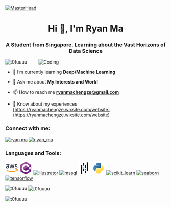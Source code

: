 [![MasterHead](https://marketplace.canva.com/EAFKAwefFZs/1/0/1600w/canva-purple-aquamarine-art-pixel-art-discord-profile-banner-aw9UuWkrCts.jpg)]()

<h1 align="center">Hi 👋, I'm Ryan Ma</h1>
<h3 align="center">A Student from Singapore. Learning about the Vast Horizons of Data Science</h3>
<img align="right" alt="Coding" width="400" src="https://i.pinimg.com/originals/20/68/d0/2068d0ec2ff20495819bc512149fe491.jpg">

<p align="left"> <img src="https://komarev.com/ghpvc/?username=t0fuuuu&label=Profile%20views&color=0e75b6&style=flat" alt="t0fuuuu" /> </p>

- 🌱 I’m currently learning **Deep/Machine Learning**

- 💬 Ask me about **My Interests and Work!**

- 📫 How to reach me **ryanmachengze@gmail.com**

- 📄 Know about my experiences [https://ryanmachengze.wixsite.com/website](https://ryanmachengze.wixsite.com/website)

<h3 align="left">Connect with me:</h3>
<p align="left">
<a href="https://linkedin.com/in/ryan ma" target="blank"><img align="center" src="https://raw.githubusercontent.com/rahuldkjain/github-profile-readme-generator/master/src/images/icons/Social/linked-in-alt.svg" alt="ryan ma" height="30" width="40" /></a>
<a href="https://instagram.com/r.yan_ma" target="blank"><img align="center" src="https://raw.githubusercontent.com/rahuldkjain/github-profile-readme-generator/master/src/images/icons/Social/instagram.svg" alt="r.yan_ma" height="30" width="40" /></a>
</p>

<h3 align="left">Languages and Tools:</h3>
<p align="left"> <a href="https://aws.amazon.com" target="_blank" rel="noreferrer"> <img src="https://raw.githubusercontent.com/devicons/devicon/master/icons/amazonwebservices/amazonwebservices-original-wordmark.svg" alt="aws" width="40" height="40"/> </a> <a href="https://www.w3schools.com/cs/" target="_blank" rel="noreferrer"> <img src="https://raw.githubusercontent.com/devicons/devicon/master/icons/csharp/csharp-original.svg" alt="csharp" width="40" height="40"/> </a> <a href="https://www.adobe.com/in/products/illustrator.html" target="_blank" rel="noreferrer"> <img src="https://www.vectorlogo.zone/logos/adobe_illustrator/adobe_illustrator-icon.svg" alt="illustrator" width="40" height="40"/> </a> <a href="https://www.microsoft.com/en-us/sql-server" target="_blank" rel="noreferrer"> <img src="https://www.svgrepo.com/show/303229/microsoft-sql-server-logo.svg" alt="mssql" width="40" height="40"/> </a> <a href="https://pandas.pydata.org/" target="_blank" rel="noreferrer"> <img src="https://raw.githubusercontent.com/devicons/devicon/2ae2a900d2f041da66e950e4d48052658d850630/icons/pandas/pandas-original.svg" alt="pandas" width="40" height="40"/> </a> <a href="https://www.python.org" target="_blank" rel="noreferrer"> <img src="https://raw.githubusercontent.com/devicons/devicon/master/icons/python/python-original.svg" alt="python" width="40" height="40"/> </a> <a href="https://scikit-learn.org/" target="_blank" rel="noreferrer"> <img src="https://upload.wikimedia.org/wikipedia/commons/0/05/Scikit_learn_logo_small.svg" alt="scikit_learn" width="40" height="40"/> </a> <a href="https://seaborn.pydata.org/" target="_blank" rel="noreferrer"> <img src="https://seaborn.pydata.org/_images/logo-mark-lightbg.svg" alt="seaborn" width="40" height="40"/> </a> <a href="https://www.tensorflow.org" target="_blank" rel="noreferrer"> <img src="https://www.vectorlogo.zone/logos/tensorflow/tensorflow-icon.svg" alt="tensorflow" width="40" height="40"/> </a> </p>

<p><img align="left" src="https://github-readme-stats.vercel.app/api/top-langs?username=t0fuuuu&show_icons=true&locale=en&layout=compact" alt="t0fuuuu" /></p>

<p>&nbsp;<img align="center" src="https://github-readme-stats.vercel.app/api?username=t0fuuuu&show_icons=true&locale=en" alt="t0fuuuu" /></p>

<p><img align="center" src="https://github-readme-streak-stats.herokuapp.com/?user=t0fuuuu&" alt="t0fuuuu" /></p>

